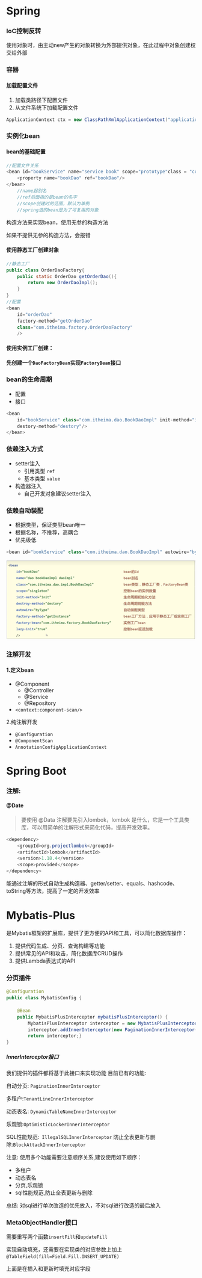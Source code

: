 # Spring

### IoC控制反转

使用对象时，由主动new产生的对象转换为外部提供对象，在此过程中对象创建权交给外部



### 容器

#### 加载配置文件

1. 加载类路径下配置文件
2. 从文件系统下加载配置文件

```java
ApplicationContext ctx = new ClassPathXmlApplicationContext("applicationContext.xml");
```



### 实例化bean

#### bean的基础配置 

```java
//配置文件关系
<bean id="bookService" name="service book" scope="prototype"class = "com.itheima.di.service.impl.BookServiceImpl">
	<property name="bookDao" ref="bookDao"/>
</bean>
    //name起别名
    //ref后面指的是bean的名字
    //scope创建时的范围，默认为单例
    //spring造的bean是为了可复用的对象
```

构造方法来实现bean，使用无参的构造方法

如果不提供无参的构造方法，会报错



#### 使用静态工厂创建对象

```java
//静态工厂
public class OrderDaoFactory{
    public static OrderDao getOrderDao(){
		return new OrderDaoImpl();
    }
}
//配置
<bean
    id="orderDao"
    factory-method="getOrderDao"
    class="com.itheima.factory.OrderDaoFactory"
  	/>
```

####  使用实例工厂创建：

**先创建一个`DaoFactoryBean`实现`FactoryBean`接口**

### bean的生命周期

- 配置
- 接口

```java
<bean
	id="bookService" class="com.itheima.dao.BookDaoImpl" init-method="init" 
	destory-method="destory"/>
</bean>
```



### 依赖注入方式

- setter注入
  - 引用类型 `ref`
  - 基本类型 `value`
- 构造器注入
  - 自己开发对象建议setter注入



### 依赖自动装配

- 根据类型，保证类型bean唯一
- 根据名称，不推荐，高耦合
- 优先级低

```java
<bean id="bookService" class="com.itheima.dao.BookDaoImpl" autowire="byType"/>
```



![image-20220922143921214](pics/image-20220922143921214.png)



###  注解开发

#### 1.定义bean

- @Component
  - @Controller
  - @Service
  - @Repository
- `<context:component-scan/>`

2.纯注解开发

- `@Configuration`
- `@ComponentScan`
- `AnnotationConfigApplicationContext`



# Spring Boot

### 注解:

#### @Date

> 要使用 @Data 注解要先引入lombok，lombok 是什么，它是一个工具类库，可以用简单的注解形式来简化代码，提高开发效率。

```java
<dependency>
    <groupId>org.projectlombok</groupId>
    <artifactId>lombok</artifactId>
    <version>1.18.4</version>
    <scope>provided</scope>
</dependency>
```

能通过注解的形式自动生成构造器、getter/setter、equals、hashcode、toString等方法，提高了一定的开发效率





# Mybatis-Plus

是Mybatis框架的扩展库，提供了更方便的API和工具，可以简化数据库操作：

1. 提供代码生成、分页、查询构建等功能
2. 提供常见的API和攻击，简化数据库CRUD操作
3. 提供Lambda表达式的API

### 分页插件

```java
@Configuration
public class MybatisConfig {

	@Bean
	public MybatisPlusInterceptor mybatisPlusInterceptor() {
    	MybatisPlusInterceptor interceptor = new MybatisPlusInterceptor();
    	interceptor.addInnerInterceptor(new PaginationInnerInterceptor(DbType.H2));
    	return interceptor;}
}
```

##### InnerInterceptor接口

我们提供的插件都将基于此接口来实现功能 目前已有的功能: 

自动分页: `PaginationInnerInterceptor `

多租户:`TenantLineInnerInterceptor `

动态表名: `DynamicTableNameInnerInterceptor `

乐观锁:`OptimisticLockerInnerInterceptor `

SQL性能规范:` IllegalSQLInnerInterceptor`
防止全表更新与删除:` BlockAttackInnerInterceptor `

注意: 使用多个功能需要注意顺序关系,建议使用如下顺序：

- 多租户
- 动态表名
- 分页,乐观锁
- sql性能规范,防止全表更新与删除

总结: 对sql进行单次改造的优先放入，不对sql进行改造的最后放入

### MetaObjectHandler接口

需要重写两个函数`insertFill`和`updateFill`

实现自动填充，还需要在实现类的对应参数上加上`@TableField(fill=Field.Fill.INSERT_UPDATE)`

上面是在插入和更新时填充对应字段







